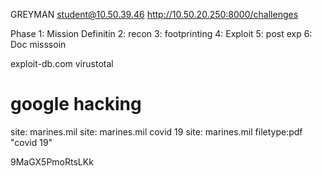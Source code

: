 GREYMAN
student@10.50.39.46
http://10.50.20.250:8000/challenges

Phase
1: Mission Definitin
2: recon
3: footprinting
4: Exploit
5: post exp
6: Doc misssoin

exploit-db.com
virustotal


# google hacking
site: marines.mil
site: marines.mil covid 19
site: marines.mil filetype:pdf "covid 19"

 
9MaGX5PmoRtsLKk
